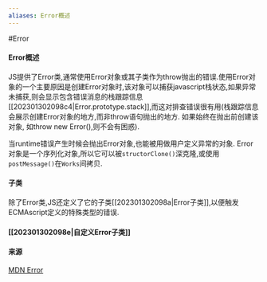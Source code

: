 ```yaml
---
aliases: Error概述
---
```


#Error


#### Error概述
JS提供了Error类,通常使用Error对象或其子类作为throw抛出的错误.使用Error对象的一个主要原因是创建Error对象时,该对象可以捕获javascript栈状态,如果异常未捕获,则会显示包含错误消息的栈跟踪信息 [[202301302098c4|Error.prototype.stack]],而这对排查错误很有用(栈跟踪信息会展示创建Error对象的地方,而非throw语句抛出的地方. 如果始终在抛出前创建该对象, 如throw new Error(),则不会有困惑).

当runtime错误产生时候会抛出Error对象,也能被用做用户定义异常的对象.
Error对象是一个序列化对象,所以它可以被`structorClone()`深克隆,或使用`postMessage()`在`Works`间拷贝.


#### 子类
除了Error类,JS还定义了它的子类[[202301302098a|Error子类]],以便触发ECMAscript定义的特殊类型的错误.


#### [[202301302098e|自定义Error子类]]



#### 来源
[MDN Error](https://developer.mozilla.org/en-US/docs/Web/JavaScript/Reference/Global_Objects/Error)